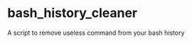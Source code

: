 bash_history_cleaner
====================

A script to remove useless command from your bash history
